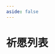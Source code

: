 ```yaml
---
aside: false
---
```

# 祈愿列表

<WishList />

<script setup lang="ts">
import WishList from "../.vitepress/components/zzz/WishList.vue";
</script>
